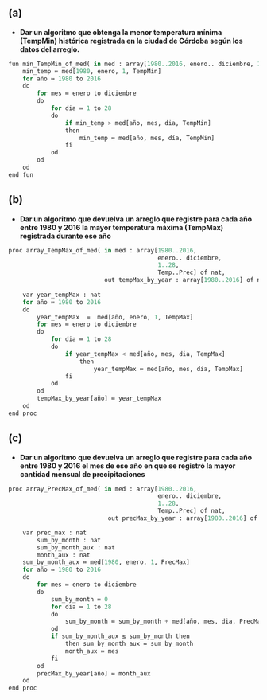 ## (a)
- **Dar un algoritmo que obtenga la menor temperatura mínima (TempMin) histórica registrada en la ciudad de Córdoba según los datos del arreglo.**

```py
fun min_TempMin_of_med( in med : array[1980..2016, enero.. diciembre, 1..28, Temp..Prec] of nat) ret min_temp : nat
    min_temp ≔ med[1980, enero, 1, TempMin]
    for año ≔ 1980 to 2016 
    do
	    for mes ≔ enero to diciembre 
	    do
		    for dia ≔ 1 to 28 
		    do 
			    if min_temp > med[año, mes, dia, TempMin] 
                then
				    min_temp ≔ med[año, mes, día, TempMin]
			    fi
		    od
	    od
    od
end fun
```

## (b)
- **Dar un algoritmo que devuelva un arreglo que registre para cada año entre 1980 y 2016 la mayor temperatura máxima (TempMax) registrada durante ese año**

```py
proc array_TempMax_of_med( in med : array[1980..2016, 
                                          enero.. diciembre, 
                     					  1..28,
 		                                  Temp..Prec] of nat,
                           out tempMax_by_year : array[1980..2016] of nat) 
		
    var year_tempMax : nat
    for año ≔ 1980 to 2016
    do	
	    year_tempMax  ≔  med[año, enero, 1, TempMax]
	    for mes ≔ enero to diciembre
	    do
		    for dia ≔ 1 to 28
		    do 
			    if year_tempMax < med[año, mes, dia, TempMax]
				    then
				        year_tempMax ≔ med[año, mes, dia, TempMax]
			    fi
		    od 
	    od
	    tempMax_by_year[año] ≔ year_tempMax
    od
end proc
```

## (c)
- **Dar un algoritmo que devuelva un arreglo que registre para cada año entre 1980 y 2016 el mes de ese año en que se registró la mayor cantidad mensual de precipitaciones**
```py
proc array_PrecMax_of_med( in med : array[1980..2016, 
                                          enero.. diciembre, 
                     					  1..28,
 		                                  Temp..Prec] of nat,
                            out precMax_by_year : array[1980..2016] of mes) 

    var prec_max : nat	
        sum_by_month : nat
        sum_by_month_aux : nat
        month_aux : nat
    sum_by_month_aux ≔ med[1980, enero, 1, PrecMax] 
    for año ≔ 1980 to 2016
    do  
	    for mes ≔ enero to diciembre 
	    do  
            sum_by_month ≔ 0
		    for dia ≔ 1 to 28 
		    do
			    sum_by_month ≔ sum_by_month + med[año, mes, dia, PrecMax]
		    od
			if sum_by_month_aux ≤ sum_by_month then
                then sum_by_month_aux ≔ sum_by_month
                month_aux ≔ mes             
            fi
        od
        precMax_by_year[año] ≔ month_aux
    od
end proc
```

